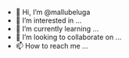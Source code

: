 - 👋 Hi, I’m @mallubeluga
- 👀 I’m interested in ...
- 🌱 I’m currently learning ...
- 💞️ I’m looking to collaborate on ...
- 📫 How to reach me ...

<!---
mallubeluga/mallubeluga is a ✨ special ✨ repository because its `README.md` (this file) appears on your GitHub profile.
You can click the Preview link to take a look at your changes.
--->
